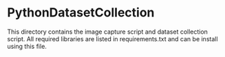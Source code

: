 # PythonDatasetCollection

This directory contains the image capture script and dataset collection script.
All required libraries are listed in requirements.txt and can be install using this file.